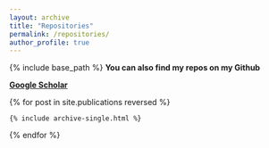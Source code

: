 ```yaml
---
layout: archive
title: "Repositories"
permalink: /repositories/
author_profile: true
---
```


{% include base_path %}
**You can also find my repos on my Github**

[**Google Scholar**](https://github.com/AbdullahVanlioglu)

{% for post in site.publications reversed %}

    {% include archive-single.html %}

{% endfor %}
